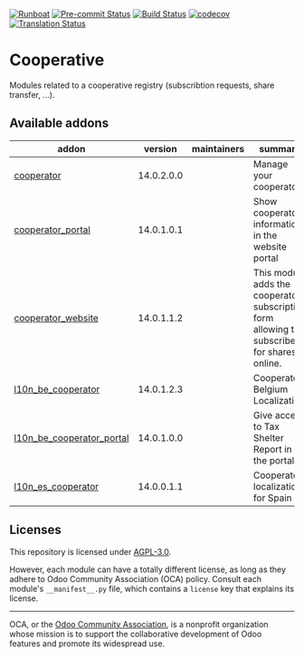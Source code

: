 
[![Runboat](https://img.shields.io/badge/runboat-Try%20me-875A7B.png)](https://runboat.odoo-community.org/builds?repo=OCA/cooperative&target_branch=14.0)
[![Pre-commit Status](https://github.com/OCA/cooperative/actions/workflows/pre-commit.yml/badge.svg?branch=14.0)](https://github.com/OCA/cooperative/actions/workflows/pre-commit.yml?query=branch%3A14.0)
[![Build Status](https://github.com/OCA/cooperative/actions/workflows/test.yml/badge.svg?branch=14.0)](https://github.com/OCA/cooperative/actions/workflows/test.yml?query=branch%3A14.0)
[![codecov](https://codecov.io/gh/OCA/cooperative/branch/14.0/graph/badge.svg)](https://codecov.io/gh/OCA/cooperative)
[![Translation Status](https://translation.odoo-community.org/widgets/cooperative-14-0/-/svg-badge.svg)](https://translation.odoo-community.org/engage/cooperative-14-0/?utm_source=widget)

<!-- /!\ do not modify above this line -->

# Cooperative

Modules related to a cooperative registry (subscribtion requests, share transfer, ...).

<!-- /!\ do not modify below this line -->

<!-- prettier-ignore-start -->

[//]: # (addons)

Available addons
----------------
addon | version | maintainers | summary
--- | --- | --- | ---
[cooperator](cooperator/) | 14.0.2.0.0 |  | Manage your cooperators
[cooperator_portal](cooperator_portal/) | 14.0.1.0.1 |  | Show cooperator information in the website portal
[cooperator_website](cooperator_website/) | 14.0.1.1.2 |  | This module adds the cooperator subscription form allowing to subscribe for shares online.
[l10n_be_cooperator](l10n_be_cooperator/) | 14.0.1.2.3 |  | Cooperators Belgium Localization
[l10n_be_cooperator_portal](l10n_be_cooperator_portal/) | 14.0.1.0.0 |  | Give access to Tax Shelter Report in the portal.
[l10n_es_cooperator](l10n_es_cooperator/) | 14.0.0.1.1 |  | Cooperator localization for Spain

[//]: # (end addons)

<!-- prettier-ignore-end -->

## Licenses

This repository is licensed under [AGPL-3.0](LICENSE).

However, each module can have a totally different license, as long as they adhere to Odoo Community Association (OCA)
policy. Consult each module's `__manifest__.py` file, which contains a `license` key
that explains its license.

----
OCA, or the [Odoo Community Association](http://odoo-community.org/), is a nonprofit
organization whose mission is to support the collaborative development of Odoo features
and promote its widespread use.
